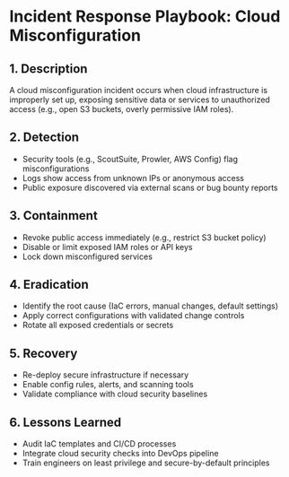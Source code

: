 # Incident Response Playbook: Cloud Misconfiguration

## 1. Description
A cloud misconfiguration incident occurs when cloud infrastructure is improperly set up, exposing sensitive data or services to unauthorized access (e.g., open S3 buckets, overly permissive IAM roles).

## 2. Detection
- Security tools (e.g., ScoutSuite, Prowler, AWS Config) flag misconfigurations
- Logs show access from unknown IPs or anonymous access
- Public exposure discovered via external scans or bug bounty reports

## 3. Containment
- Revoke public access immediately (e.g., restrict S3 bucket policy)
- Disable or limit exposed IAM roles or API keys
- Lock down misconfigured services

## 4. Eradication
- Identify the root cause (IaC errors, manual changes, default settings)
- Apply correct configurations with validated change controls
- Rotate all exposed credentials or secrets

## 5. Recovery
- Re-deploy secure infrastructure if necessary
- Enable config rules, alerts, and scanning tools
- Validate compliance with cloud security baselines

## 6. Lessons Learned
- Audit IaC templates and CI/CD processes
- Integrate cloud security checks into DevOps pipeline
- Train engineers on least privilege and secure-by-default principles
